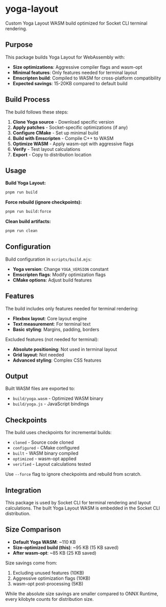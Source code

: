 # yoga-layout

Custom Yoga Layout WASM build optimized for Socket CLI terminal rendering.

## Purpose

This package builds Yoga Layout for WebAssembly with:
- **Size optimizations**: Aggressive compiler flags and wasm-opt
- **Minimal features**: Only features needed for terminal layout
- **Emscripten build**: Compiled to WASM for cross-platform compatibility
- **Expected savings**: 15-20KB compared to default build

## Build Process

The build follows these steps:

1. **Clone Yoga source** - Download specific version
2. **Apply patches** - Socket-specific optimizations (if any)
3. **Configure CMake** - Set up minimal build
4. **Build with Emscripten** - Compile C++ to WASM
5. **Optimize WASM** - Apply wasm-opt with aggressive flags
6. **Verify** - Test layout calculations
7. **Export** - Copy to distribution location

## Usage

**Build Yoga Layout:**
```bash
pnpm run build
```

**Force rebuild (ignore checkpoints):**
```bash
pnpm run build:force
```

**Clean build artifacts:**
```bash
pnpm run clean
```

## Configuration

Build configuration in `scripts/build.mjs`:
- **Yoga version**: Change `YOGA_VERSION` constant
- **Emscripten flags**: Modify optimization flags
- **CMake options**: Adjust build features

## Features

The build includes only features needed for terminal rendering:
- **Flexbox layout**: Core layout engine
- **Text measurement**: For terminal text
- **Basic styling**: Margins, padding, borders

Excluded features (not needed for terminal):
- **Absolute positioning**: Not used in terminal layout
- **Grid layout**: Not needed
- **Advanced styling**: Complex CSS features

## Output

Built WASM files are exported to:
- `build/yoga.wasm` - Optimized WASM binary
- `build/yoga.js` - JavaScript bindings

## Checkpoints

The build uses checkpoints for incremental builds:
- `cloned` - Source code cloned
- `configured` - CMake configured
- `built` - WASM binary compiled
- `optimized` - wasm-opt applied
- `verified` - Layout calculations tested

Use `--force` flag to ignore checkpoints and rebuild from scratch.

## Integration

This package is used by Socket CLI for terminal rendering and layout calculations. The built Yoga Layout WASM is embedded in the Socket CLI distribution.

## Size Comparison

- **Default Yoga WASM**: ~110 KB
- **Size-optimized build (this)**: ~95 KB (15 KB saved)
- **After wasm-opt**: ~85 KB (25 KB saved)

Size savings come from:
1. Excluding unused features (10KB)
2. Aggressive optimization flags (10KB)
3. wasm-opt post-processing (5KB)

While the absolute size savings are smaller compared to ONNX Runtime, every kilobyte counts for distribution size.
